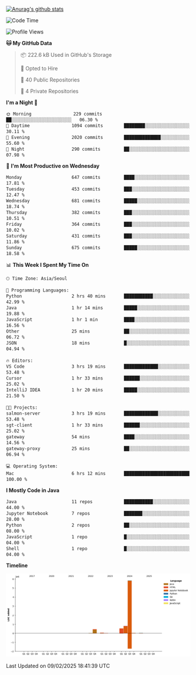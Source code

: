 [![Anurag's github stats](https://github-readme-stats.vercel.app/api?username=hajubal)](https://github.com/anuraghazra/github-readme-stats)

<!--START_SECTION:waka-->
![Code Time](http://img.shields.io/badge/Code%20Time-185%20hrs%2012%20mins-blue)

![Profile Views](http://img.shields.io/badge/Profile%20Views-0-blue)

**🐱 My GitHub Data** 

> 📦 222.6 kB Used in GitHub's Storage 
 > 
> 💼 Opted to Hire
 > 
> 📜 40 Public Repositories 
 > 
> 🔑 4 Private Repositories 
 > 
**I'm a Night 🦉** 

```text
🌞 Morning                229 commits         ██░░░░░░░░░░░░░░░░░░░░░░░   06.30 % 
🌆 Daytime                1094 commits        ████████░░░░░░░░░░░░░░░░░   30.11 % 
🌃 Evening                2020 commits        ██████████████░░░░░░░░░░░   55.60 % 
🌙 Night                  290 commits         ██░░░░░░░░░░░░░░░░░░░░░░░   07.98 % 
```
📅 **I'm Most Productive on Wednesday** 

```text
Monday                   647 commits         ████░░░░░░░░░░░░░░░░░░░░░   17.81 % 
Tuesday                  453 commits         ███░░░░░░░░░░░░░░░░░░░░░░   12.47 % 
Wednesday                681 commits         █████░░░░░░░░░░░░░░░░░░░░   18.74 % 
Thursday                 382 commits         ███░░░░░░░░░░░░░░░░░░░░░░   10.51 % 
Friday                   364 commits         ███░░░░░░░░░░░░░░░░░░░░░░   10.02 % 
Saturday                 431 commits         ███░░░░░░░░░░░░░░░░░░░░░░   11.86 % 
Sunday                   675 commits         █████░░░░░░░░░░░░░░░░░░░░   18.58 % 
```


📊 **This Week I Spent My Time On** 

```text
🕑︎ Time Zone: Asia/Seoul

💬 Programming Languages: 
Python                   2 hrs 40 mins       ███████████░░░░░░░░░░░░░░   42.99 % 
Java                     1 hr 14 mins        █████░░░░░░░░░░░░░░░░░░░░   19.88 % 
JavaScript               1 hr 1 min          ████░░░░░░░░░░░░░░░░░░░░░   16.56 % 
Other                    25 mins             ██░░░░░░░░░░░░░░░░░░░░░░░   06.72 % 
JSON                     18 mins             █░░░░░░░░░░░░░░░░░░░░░░░░   04.94 % 

🔥 Editors: 
VS Code                  3 hrs 19 mins       █████████████░░░░░░░░░░░░   53.48 % 
Cursor                   1 hr 33 mins        ██████░░░░░░░░░░░░░░░░░░░   25.02 % 
IntelliJ IDEA            1 hr 20 mins        █████░░░░░░░░░░░░░░░░░░░░   21.50 % 

🐱‍💻 Projects: 
salmon-server            3 hrs 19 mins       █████████████░░░░░░░░░░░░   53.48 % 
sgt-client               1 hr 33 mins        ██████░░░░░░░░░░░░░░░░░░░   25.02 % 
gateway                  54 mins             ████░░░░░░░░░░░░░░░░░░░░░   14.56 % 
gateway-proxy            25 mins             ██░░░░░░░░░░░░░░░░░░░░░░░   06.94 % 

💻 Operating System: 
Mac                      6 hrs 12 mins       █████████████████████████   100.00 % 
```

**I Mostly Code in Java** 

```text
Java                     11 repos            ███████████░░░░░░░░░░░░░░   44.00 % 
Jupyter Notebook         7 repos             ███████░░░░░░░░░░░░░░░░░░   28.00 % 
Python                   2 repos             ██░░░░░░░░░░░░░░░░░░░░░░░   08.00 % 
JavaScript               1 repo              █░░░░░░░░░░░░░░░░░░░░░░░░   04.00 % 
Shell                    1 repo              █░░░░░░░░░░░░░░░░░░░░░░░░   04.00 % 
```



**Timeline**

![Lines of Code chart](https://raw.githubusercontent.com/hajubal/hajubal/main/assets/bar_graph.png)


 Last Updated on 09/02/2025 18:41:39 UTC
<!--END_SECTION:waka-->